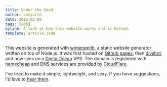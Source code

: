 ```yaml
---
title: Under the Hood
author: satyarth
date: 2015-02-09
tags: [web]
byline: A look at how this website works and is hosted.
template: article.jade
---
```


This website is generated with [wintersmith](http://wintersmith.io/), a static website generator written on top of Node.js. It was first hosted on [Github pages](https://pages.github.com/), then [divshot](http://divshot.io/), and now lives on a [DigitalOcean](https://www.digitalocean.com/) VPS. The domain is registered with [namecheap](https://www.namecheap.com/) and DNS services are provided by [CloudFlare](https://www.cloudflare.com/).

I've tried to make it simple, lightweight, and sexy. If you have suggestions, I'd love to [hear them](http://satyarth.me/#contact).